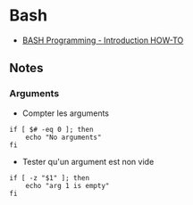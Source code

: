 # Bash

* [BASH Programming - Introduction HOW-TO](https://tldp.org/HOWTO/Bash-Prog-Intro-HOWTO.html)


## Notes

### Arguments

* Compter les arguments

```
if [ $# -eq 0 ]; then
    echo "No arguments"
fi
```

* Tester qu'un argument est non vide

```
if [ -z "$1" ]; then
    echo "arg 1 is empty"
fi
```
